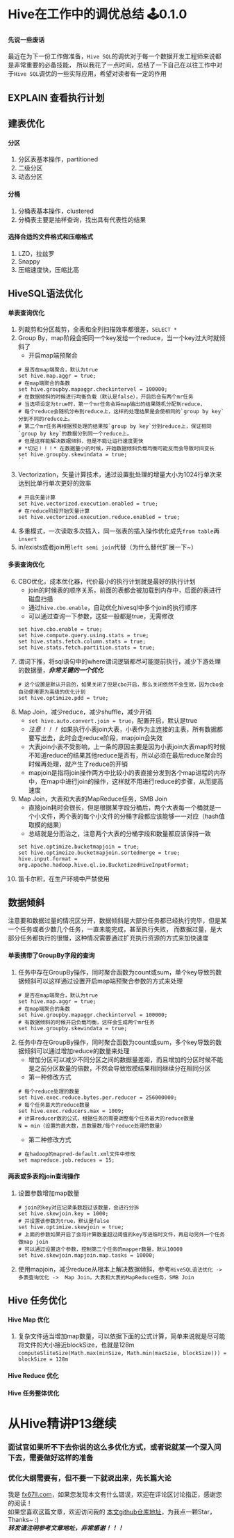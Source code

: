 # Hive在工作中的调优总结 🕹️0.1.0

#### 先说一些废话
最近在为下一份工作做准备，`Hive SQL`的调优对于每一个数据开发工程师来说都是非常重要的必备技能，
所以我花了一点时间，总结了一下自己在以往工作中对于`Hive SQL`调优的一些实际应用，希望对读者有一定的作用  

## EXPLAIN 查看执行计划  

## 建表优化
#### 分区
1. 分区表基本操作，partitioned   
2. 二级分区  
3. 动态分区  
#### 分桶
1. 分桶表基本操作，clustered  
2. 分桶表主要是抽样查询，找出具有代表性的结果  
#### 选择合适的文件格式和压缩格式
1. LZO，拉兹罗
2. Snappy  
3. 压缩速度快，压缩比高

## HiveSQL语法优化
#### 单表查询优化
1. 列裁剪和分区裁剪，全表和全列扫描效率都很差，`SELECT *`  
2. Group By，map阶段会把同一个key发给一个reduce，当一个key过大时就倾斜了  
	+ 开启map端预聚合
	```
	# 是否在map端聚合，默认为true
	set hive.map.aggr = true;
	# 在map端聚合的条数
	set hive.groupby.mapaggr.checkintervel = 100000;
	# 在数据倾斜的时候进行均衡负载（默认是false），开启后会有两个mr任务
	# 当选项设定为true时，第一个mr任务会将map输出的结果随机分配到reduce，
	# 每个reduce会随机分布到reduce上，这样的处理结果是会使相同的`group by key`分到不同的reduce上。
	# 第二个mr任务再根据预处理的结果按`group by key`分到reduce上，保证相同`group by key`的数据分到同一个reduce上。
	# 但是这样能解决数据倾斜，但是不能让运行速度更快  
	# *切记！！！* 在数据量小的时候，开始数据倾斜负载均衡可能反而会导致时间变长  
	set hive.groupby.skewindata = true;
	``
3. Vectorization，矢量计算技术，通过设置批处理的增量大小为1024行单次来达到比单行单次更好的效率  
	```
	# 开启矢量计算  
	set hive.vectorized.execution.enabled = true;
	# 在reduce阶段开始矢量计算  
	set hive.vectorized.execution.reduce.enabled = true;
	```
4. 多重模式，一次读取多次插入，同一张表的插入操作优化成先`from table`再`insert`  
5. in/exists或者join用`left semi join`代替（为什么替代扩展一下~）  
#### 多表查询优化
6. CBO优化，成本优化器，代价最小的执行计划就是最好的执行计划  
	+ join的时候表的顺序关系，前面的表都会被加载到内存中，后面的表进行磁盘扫描  
	+ 通过`hive.cbo.enable`，自动优化hivesql中多个join的执行顺序  
	+ 可以通过查询一下参数，这些一般都是true，无需修改  
	```
	set hive.cbo.enable = true;
	set hive.compute.query.using.stats = true;
	set hive.stats.fetch.column.stats = true;
	set hive.stats.fetch.partition.stats = true;
	```
7. 谓词下推，将sql语句中的where谓词逻辑都尽可能提前执行，减少下游处理的数据量，***非常关键的一个优化***  
	```
	# 这个设置是默认开启的，如果关闭了但是cbo开启，那么关闭依然不会生效，因为cbo会自动使用更为高级的优化计划  
	set hive.optimize.pdd = true;
	```
8. Map Join，减少reduce，减少shuffle，减少开销
	+ `set hive.auto.convert.join = true`，配置开启，默认是true  
	+ *注意！！！* 如果执行小表join大表，小表作为主连接的主表，所有数据都要写出去，此时会走reduce阶段，mapjoin会失效  
	+ 大表join小表不受影响，上一条的原因主要是因为小表join大表map的时候不知道reduce的结果其他reduce是否有，所以必须在最后reduce聚合的时候再处理，就产生了reduce的开销  
	+ mapjoin是指将join操作两方中比较小的表直接分发到各个map进程的内存中，在map中进行join的操作，这样就不用进行reduce的步骤，从而提高速度  
9. Map Join，大表和大表的MapReduce任务，SMB Join  
	+ 直接join耗时会很长，但是根据某字段分桶后，两个大表每一个桶就是一个小文件，两个表的每个小文件的分桶字段都应该能够一一对应（hash值取模的结果）  
	+ 总结就是分而治之，注意两个大表的分桶字段和数量都应该保持一致
	```
	set hive.optimize.bucketmapjoin = true;
	set hive.optimeize.bucketmapjoin.sortedmerge = true;
	hive.input.format = org.apache.hadoop.hive.ql.io.BucketizedHiveInputFormat;
	```
10. 笛卡尔积，在生产环境中严禁使用  

## 数据倾斜
注意要和数据过量的情况区分开，数据倾斜是大部分任务都已经执行完毕，但是某一个任务或者少数几个任务，一直未能完成，甚至执行失败，
而数据过量，是大部分任务都执行的很慢，这种情况需要通过扩充执行资源的方式来加快速度  
#### 单表携带了GroupBy字段的查询  
1. 任务中存在GroupBy操作，同时聚合函数为count或sum，单个key导致的数据倾斜可以这样通过设置开启map端预聚合参数的方式来处理  
	```
	# 是否在map端聚合，默认为true
	set hive.map.aggr = true;
	# 在map端聚合的条数
	set hive.groupby.mapaggr.checkintervel = 100000;
	# 有数据倾斜的时候开启负载均衡，这样会生成两个mr任务
	set hive.groupby.skewindata = true;
	```
2. 任务中存在GroupBy操作，同时聚合函数为count或sum，多个key导致的数据倾斜可以通过增加reduce的数量来处理  
	+ 增加分区可以减少不同分区之间的数据量差距，而且增加的分区时候不能是之前分区数量的倍数，不然会导致取模结果相同继续分在相同分区  
	+ 第一种修改方式
	```
	# 每个reduce处理的数量
	set hive.exec.reduce.bytes.per.reducer = 256000000;
	# 每个任务最大的reduce数量
	set hive.exec.reducers.max = 1009;
	# 计算reducer数的公式，根据任务的需要调整每个任务最大的reduce数量  
	N = min（设置的最大数，总数量数/每个reduce处理的数量）
	```
	+ 第二种修改方式
	```
	# 在hadoop的mapred-default.xml文件中修改
	set mapreduce.job.reduces = 15;
	```
#### 两表或多表的join查询操作  
1. 设置参数增加map数量
	```
	# join的key对应记录条数超过该数量，会进行分拆  
	set hive.skewjoin.key = 1000;
	# 并设置该参数为true，默认是false
	set hive.optimize.skewjoin = true;
	# 上面的参数如果开启了会将计算数量超过阈值的key写进临时文件，再启动另外一个任务做map join  
	# 可以通过设置这个参数，控制第二个任务的mapper数量，默认10000
	set hive.skewjoin.mapjoin.map.tasks = 10000;
	```
2. 使用mapjoin，减少reduce从根本上解决数据倾斜，参考`HiveSQL语法优化 -> 多表查询优化 ->  Map Join，大表和大表的MapReduce任务，SMB Join`  

## Hive 任务优化  
#### Hive Map 优化  
1. 复杂文件适当增加map数量，可以依据下面的公式计算，简单来说就是尽可能将文件的大小接近blockSize，也就是128m  
`computeSliteSize(Math.max(minSize, Math.min(maxSzie, blockSize))) = blockSize = 128m`  


#### Hive Reduce 优化
#### Hive 任务整体优化
# 从Hive精讲P13继续

### 面试官如果听不下去你说的这么多优化方式，或者说就某一个深入问下去，需要做好这样的准备
### 优化大纲需要有，但不要一下就说出来，先长篇大论  

我是 [fx67ll.com](https://fx67ll.com)，如果您发现本文有什么错误，欢迎在评论区讨论指正，感谢您的阅读！  
如果您喜欢这篇文章，欢迎访问我的 [本文github仓库地址](https://github.com/fx67ll/fx67llBigData/blob/main/note/hive/hive-optimize-use.md)，为我点一颗Star，Thanks~ :)  
***转发请注明参考文章地址，非常感谢！！！***